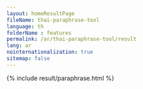 ```yaml
---
layout: homeResultPage
fileName: thai-paraphrase-tool
language: th
folderName : features
permalink: /ar/thai-paraphrase-tool/result
lang: ar
nointernationalization: true
sitemap: false
---
```

{% include result/paraphrase.html %}

<script src="/js/result/paraprashing.js" data-foldername="{{page.folderName}}" data-lang="{{page.lang}}"></script>